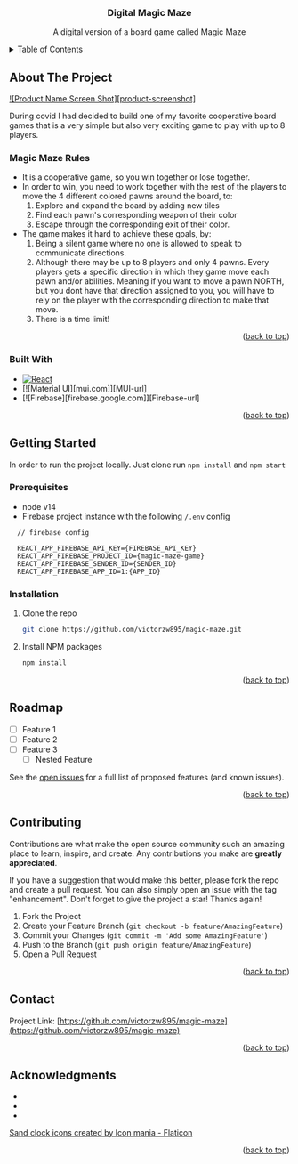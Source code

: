 <a name="readme-top"></a>

<br />
<div align="center">
  <a href="https://github.com/victorzw895/magic-maze">
  </a>

<h3 align="center">Digital Magic Maze</h3>

  <p align="center">
    A digital version of a board game called Magic Maze
  </p>
</div>



<!-- TABLE OF CONTENTS -->
<details>
  <summary>Table of Contents</summary>
  <ol>
    <li>
      <a href="#about-the-project">About The Project</a>
      <ul>
        <li><a href="#built-with">Built With</a></li>
      </ul>
    </li>
    <li>
      <a href="#getting-started">Getting Started</a>
      <ul>
        <li><a href="#prerequisites">Prerequisites</a></li>
        <li><a href="#installation">Installation</a></li>
      </ul>
    </li>
    <li><a href="#usage">Usage</a></li>
    <li><a href="#roadmap">Roadmap</a></li>
    <li><a href="#contributing">Contributing</a></li>
    <li><a href="#license">License</a></li>
    <li><a href="#contact">Contact</a></li>
    <li><a href="#acknowledgments">Acknowledgments</a></li>
  </ol>
</details>



<!-- ABOUT THE PROJECT -->
## About The Project

[![Product Name Screen Shot][product-screenshot]](https://example.com)

During covid I had decided to build one of my favorite cooperative board games that is a very simple but also very exciting game to play with up to 8 players.

### Magic Maze Rules

- It is a cooperative game, so you win together or lose together.
- In order to win, you need to work together with the rest of the players to move the 4 different colored pawns around the board, to:
  1. Explore and expand the board by adding new tiles
  2. Find each pawn's corresponding weapon of their color
  3. Escape through the corresponding exit of their color.
- The game makes it hard to achieve these goals, by:
  1. Being a silent game where no one is allowed to speak to communicate directions.
  2. Although there may be up to 8 players and only 4 pawns. Every players gets a specific direction in which they game move each pawn and/or abilities. Meaning if you want to move a pawn NORTH, but you dont have that direction assigned to you, you will have to rely on the player with the corresponding direction to make that move.
  3. There is a time limit!

<p align="right">(<a href="#readme-top">back to top</a>)</p>

### Built With

* [![React][React.js]][React-url]
* [![Material UI][mui.com]][MUI-url]
* [![Firebase][firebase.google.com]][Firebase-url]

<p align="right">(<a href="#readme-top">back to top</a>)</p>



<!-- GETTING STARTED -->
## Getting Started

In order to run the project locally. Just clone run `npm install` and `npm start`

### Prerequisites

- node v14
- Firebase project instance with the following `/.env` config

```
  // firebase config

  REACT_APP_FIREBASE_API_KEY={FIREBASE_API_KEY}
  REACT_APP_FIREBASE_PROJECT_ID={magic-maze-game}
  REACT_APP_FIREBASE_SENDER_ID={SENDER_ID}
  REACT_APP_FIREBASE_APP_ID=1:{APP_ID}
```

### Installation

1. Clone the repo
   ```sh
   git clone https://github.com/victorzw895/magic-maze.git
   ```
2. Install NPM packages
   ```sh
   npm install
   ```

<p align="right">(<a href="#readme-top">back to top</a>)</p>



<!-- ROADMAP -->
## Roadmap

- [ ] Feature 1
- [ ] Feature 2
- [ ] Feature 3
    - [ ] Nested Feature

See the [open issues](https://github.com/victorzw895/magic-maze/issues) for a full list of proposed features (and known issues).

<p align="right">(<a href="#readme-top">back to top</a>)</p>



<!-- CONTRIBUTING -->
## Contributing

Contributions are what make the open source community such an amazing place to learn, inspire, and create. Any contributions you make are **greatly appreciated**.

If you have a suggestion that would make this better, please fork the repo and create a pull request. You can also simply open an issue with the tag "enhancement".
Don't forget to give the project a star! Thanks again!

1. Fork the Project
2. Create your Feature Branch (`git checkout -b feature/AmazingFeature`)
3. Commit your Changes (`git commit -m 'Add some AmazingFeature'`)
4. Push to the Branch (`git push origin feature/AmazingFeature`)
5. Open a Pull Request

<p align="right">(<a href="#readme-top">back to top</a>)</p>



<!-- LICENSE -->
<!-- ## License

Distributed under the MIT License. See `LICENSE.txt` for more information.

<p align="right">(<a href="#readme-top">back to top</a>)</p> -->



<!-- CONTACT -->
## Contact

Project Link: [https://github.com/victorzw895/magic-maze](https://github.com/victorzw895/magic-maze)

<p align="right">(<a href="#readme-top">back to top</a>)</p>



<!-- ACKNOWLEDGMENTS -->
## Acknowledgments

* []()
* []()
* []()

<a href="https://www.flaticon.com/free-icons/sand-clock" title="sand clock icons">Sand clock icons created by Icon mania - Flaticon</a>

<p align="right">(<a href="#readme-top">back to top</a>)</p>



<!-- MARKDOWN LINKS & IMAGES -->
<!-- https://www.markdownguide.org/basic-syntax/#reference-style-links -->
[React.js]: https://img.shields.io/badge/React-20232A?style=for-the-badge&logo=react&logoColor=61DAFB
[React-url]: https://reactjs.org/
